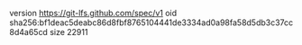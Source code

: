 version https://git-lfs.github.com/spec/v1
oid sha256:bf1deac5deabc86d8fbf8765104441de3334ad0a98fa58d5db3c37cc8d4a65cd
size 22911

